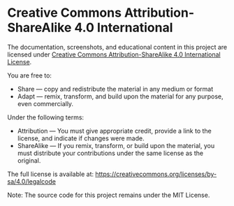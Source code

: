 # Creative Commons Attribution-ShareAlike 4.0 International

The documentation, screenshots, and educational content in this project are licensed under [Creative Commons Attribution-ShareAlike 4.0 International License](http://creativecommons.org/licenses/by-sa/4.0/).

You are free to:
- Share — copy and redistribute the material in any medium or format
- Adapt — remix, transform, and build upon the material for any purpose, even commercially.

Under the following terms:
- Attribution — You must give appropriate credit, provide a link to the license, and indicate if changes were made.
- ShareAlike — If you remix, transform, or build upon the material, you must distribute your contributions under the same license as the original.

The full license is available at: https://creativecommons.org/licenses/by-sa/4.0/legalcode

Note: The source code for this project remains under the MIT License.
